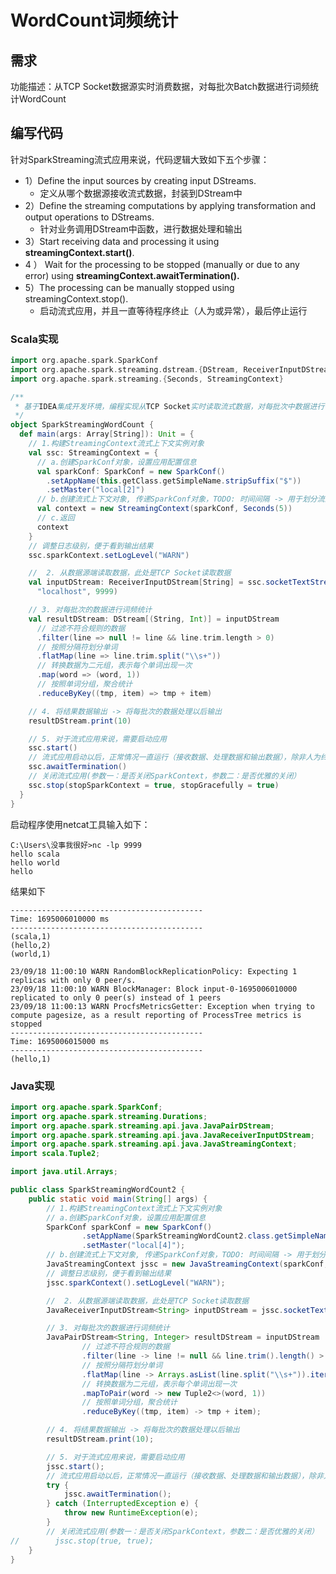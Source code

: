 # WordCount词频统计

## 需求

功能描述：从TCP Socket数据源实时消费数据，对每批次Batch数据进行词频统计WordCount

## 编写代码

针对SparkStreaming流式应用来说，代码逻辑大致如下五个步骤：

-   1）Define the input sources by creating input DStreams. 
    -    定义从哪个数据源接收流式数据，封装到DStream中 
-   2）Define the streaming computations by applying transformation and output operations to DStreams. 
    -    针对业务调用DStream中函数，进行数据处理和输出 
-   3）Start receiving data and processing it using **streamingContext.start()**. 
-   4 ） Wait for the processing to be stopped (manually or due to any error) using **streamingContext.awaitTermination().** 
-   5）The processing can be manually stopped using streamingContext.stop(). 
    -    启动流式应用，并且一直等待程序终止（人为或异常），最后停止运行

### Scala实现

```scala
import org.apache.spark.SparkConf
import org.apache.spark.streaming.dstream.{DStream, ReceiverInputDStream}
import org.apache.spark.streaming.{Seconds, StreamingContext}

/**
 * 基于IDEA集成开发环境，编程实现从TCP Socket实时读取流式数据，对每批次中数据进行词频统计
 */
object SparkStreamingWordCount {
  def main(args: Array[String]): Unit = {
    // 1.构建StreamingContext流式上下文实例对象
    val ssc: StreamingContext = {
      // a.创建SparkConf对象，设置应用配置信息
      val sparkConf: SparkConf = new SparkConf()
        .setAppName(this.getClass.getSimpleName.stripSuffix("$"))
        .setMaster("local[2]")
      // b.创建流式上下文对象, 传递SparkConf对象，TODO: 时间间隔 -> 用于划分流式数据为很多批次Batch
      val context = new StreamingContext(sparkConf, Seconds(5))
      // c.返回
      context
    }
    // 调整日志级别，便于看到输出结果
    ssc.sparkContext.setLogLevel("WARN")

    //  2. 从数据源端读取数据，此处是TCP Socket读取数据
    val inputDStream: ReceiverInputDStream[String] = ssc.socketTextStream(
      "localhost", 9999)

    // 3. 对每批次的数据进行词频统计
    val resultDStream: DStream[(String, Int)] = inputDStream
      // 过滤不符合规则的数据
      .filter(line => null != line && line.trim.length > 0)
      // 按照分隔符划分单词
      .flatMap(line => line.trim.split("\\s+"))
      // 转换数据为二元组，表示每个单词出现一次
      .map(word => (word, 1))
      // 按照单词分组，聚合统计
      .reduceByKey((tmp, item) => tmp + item)

    // 4. 将结果数据输出 -> 将每批次的数据处理以后输出
    resultDStream.print(10)

    // 5. 对于流式应用来说，需要启动应用
    ssc.start()
    // 流式应用启动以后，正常情况一直运行（接收数据、处理数据和输出数据），除非人为终止程序或者程序异常停止
    ssc.awaitTermination()
    // 关闭流式应用(参数一：是否关闭SparkContext，参数二：是否优雅的关闭）
    ssc.stop(stopSparkContext = true, stopGracefully = true)
  }
}
```

启动程序使用netcat工具输入如下：

```
C:\Users\没事我很好>nc -lp 9999
hello scala
hello world
hello
```

结果如下

```shell
-------------------------------------------
Time: 1695006010000 ms
-------------------------------------------
(scala,1)
(hello,2)
(world,1)

23/09/18 11:00:10 WARN RandomBlockReplicationPolicy: Expecting 1 replicas with only 0 peer/s.
23/09/18 11:00:10 WARN BlockManager: Block input-0-1695006010000 replicated to only 0 peer(s) instead of 1 peers
23/09/18 11:00:13 WARN ProcfsMetricsGetter: Exception when trying to compute pagesize, as a result reporting of ProcessTree metrics is stopped
-------------------------------------------
Time: 1695006015000 ms
-------------------------------------------
(hello,1)
```

### Java实现

```java
import org.apache.spark.SparkConf;
import org.apache.spark.streaming.Durations;
import org.apache.spark.streaming.api.java.JavaPairDStream;
import org.apache.spark.streaming.api.java.JavaReceiverInputDStream;
import org.apache.spark.streaming.api.java.JavaStreamingContext;
import scala.Tuple2;

import java.util.Arrays;

public class SparkStreamingWordCount2 {
    public static void main(String[] args) {
        // 1.构建StreamingContext流式上下文实例对象
        // a.创建SparkConf对象，设置应用配置信息
        SparkConf sparkConf = new SparkConf()
                .setAppName(SparkStreamingWordCount2.class.getSimpleName())
                .setMaster("local[4]");
        // b.创建流式上下文对象, 传递SparkConf对象，TODO: 时间间隔 -> 用于划分流式数据为很多批次Batch
        JavaStreamingContext jssc = new JavaStreamingContext(sparkConf, Durations.seconds(5));
        // 调整日志级别，便于看到输出结果
        jssc.sparkContext().setLogLevel("WARN");

        //  2. 从数据源端读取数据，此处是TCP Socket读取数据
        JavaReceiverInputDStream<String> inputDStream = jssc.socketTextStream("localhost", 9999);

        // 3. 对每批次的数据进行词频统计
        JavaPairDStream<String, Integer> resultDStream = inputDStream
                // 过滤不符合规则的数据
                .filter(line -> line != null && line.trim().length() > 0)
                // 按照分隔符划分单词
                .flatMap(line -> Arrays.asList(line.split("\\s+")).iterator())
                // 转换数据为二元组，表示每个单词出现一次
                .mapToPair(word -> new Tuple2<>(word, 1))
                // 按照单词分组，聚合统计
                .reduceByKey((tmp, item) -> tmp + item);

        // 4. 将结果数据输出 -> 将每批次的数据处理以后输出
        resultDStream.print(10);

        // 5. 对于流式应用来说，需要启动应用
        jssc.start();
        // 流式应用启动以后，正常情况一直运行（接收数据、处理数据和输出数据），除非人为终止程序或者程序异常停止
        try {
            jssc.awaitTermination();
        } catch (InterruptedException e) {
            throw new RuntimeException(e);
        }
        // 关闭流式应用(参数一：是否关闭SparkContext，参数二：是否优雅的关闭）
//        jssc.stop(true, true);
    }
}
```

